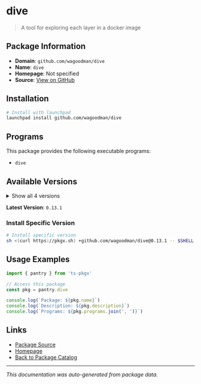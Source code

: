 # dive

> A tool for exploring each layer in a docker image

## Package Information

- **Domain**: `github.com/wagoodman/dive`
- **Name**: `dive`
- **Homepage**: Not specified
- **Source**: [View on GitHub](https://github.com/pkgxdev/pantry/tree/main/projects/github.com/wagoodman/dive/package.yml)

## Installation

```bash
# Install with launchpad
launchpad install github.com/wagoodman/dive
```

## Programs

This package provides the following executable programs:

- `dive`

## Available Versions

<details>
<summary>Show all 4 versions</summary>

- `0.13.1`, `0.13.0`, `0.12.0`, `0.11.0`

</details>

**Latest Version**: `0.13.1`

### Install Specific Version

```bash
# Install specific version
sh <(curl https://pkgx.sh) +github.com/wagoodman/dive@0.13.1 -- $SHELL -i
```

## Usage Examples

```typescript
import { pantry } from 'ts-pkgx'

// Access this package
const pkg = pantry.dive

console.log(`Package: ${pkg.name}`)
console.log(`Description: ${pkg.description}`)
console.log(`Programs: ${pkg.programs.join(', ')}`)
```

## Links

- [Package Source](https://github.com/pkgxdev/pantry/tree/main/projects/github.com/wagoodman/dive/package.yml)
- [Homepage](#)
- [Back to Package Catalog](../../../package-catalog.md)

---

*This documentation was auto-generated from package data.*
